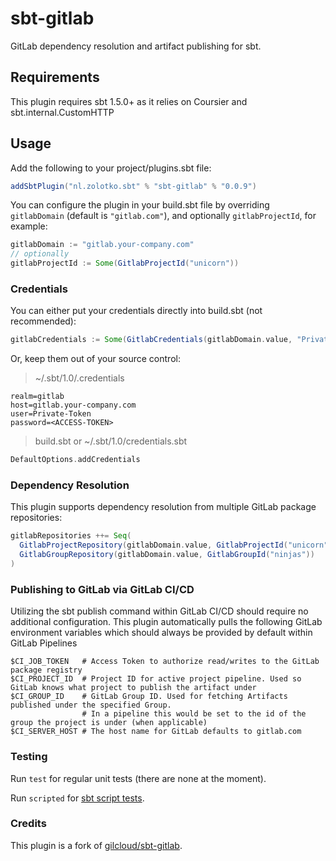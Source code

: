 # sbt-gitlab

GitLab dependency resolution and artifact publishing for sbt.

## Requirements

This plugin requires sbt 1.5.0+ as it relies on Coursier and sbt.internal.CustomHTTP

## Usage

Add the following to your project/plugins.sbt file:

```scala
addSbtPlugin("nl.zolotko.sbt" % "sbt-gitlab" % "0.0.9")
```

You can configure the plugin in your build.sbt file by overriding `gitlabDomain` (default is `"gitlab.com"`), and optionally
`gitlabProjectId`, for example:

```scala
gitlabDomain := "gitlab.your-company.com"
// optionally
gitlabProjectId := Some(GitlabProjectId("unicorn"))
```

### Credentials

You can either put your credentials directly into build.sbt (not recommended):

```scala
gitlabCredentials := Some(GitlabCredentials(gitlabDomain.value, "Private-Token", "<ACCESS-TOKEN>"))
```

Or, keep them out of your source control:

> ~/.sbt/1.0/.credentials

```.credentials
realm=gitlab
host=gitlab.your-company.com
user=Private-Token
password=<ACCESS-TOKEN>
```

> build.sbt or ~/.sbt/1.0/credentials.sbt

```scala 
DefaultOptions.addCredentials
```

### Dependency Resolution

This plugin supports dependency resolution from multiple GitLab package repositories:

```sbt
gitlabRepositories ++= Seq(
  GitlabProjectRepository(gitlabDomain.value, GitlabProjectId("unicorn")),
  GitlabGroupRepository(gitlabDomain.value, GitlabGroupId("ninjas"))
)
```

### Publishing to GitLab via GitLab CI/CD

Utilizing the sbt publish command within GitLab CI/CD should require no additional configuration. This plugin
automatically pulls the following GitLab environment variables which should always be provided by default within GitLab
Pipelines

```shell
$CI_JOB_TOKEN   # Access Token to authorize read/writes to the GitLab package registry
$CI_PROJECT_ID  # Project ID for active project pipeline. Used so GitLab knows what project to publish the artifact under
$CI_GROUP_ID    # GitLab Group ID. Used for fetching Artifacts published under the specified Group. 
                # In a pipeline this would be set to the id of the group the project is under (when applicable)
$CI_SERVER_HOST # The host name for GitLab defaults to gitlab.com
```

### Testing

Run `test` for regular unit tests (there are none at the moment).

Run `scripted` for [sbt script tests](http://www.scala-sbt.org/1.x/docs/Testing-sbt-plugins.html).

### Credits

This plugin is a fork of [gilcloud/sbt-gitlab](https://github.com/gilcloud/sbt-gitlab).
